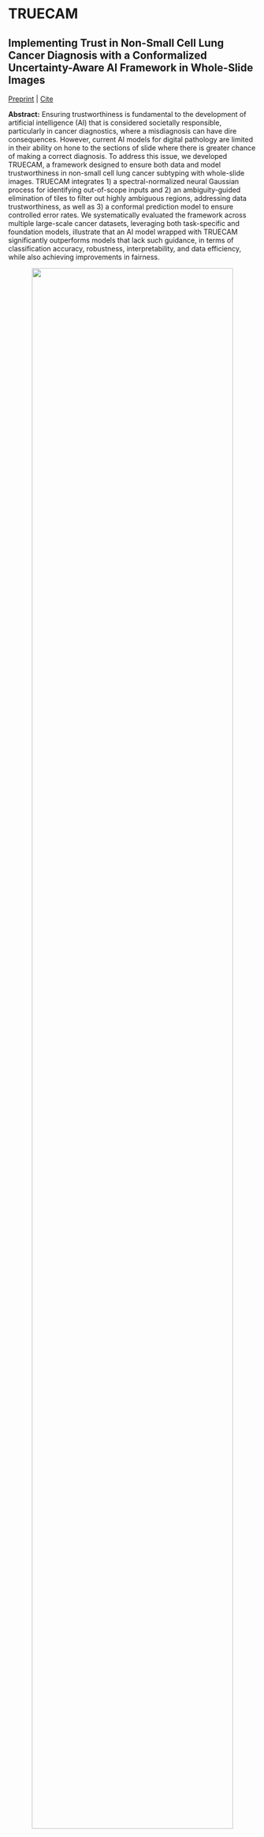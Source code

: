 # TRUECAM 


## Implementing Trust in Non-Small Cell Lung Cancer Diagnosis with a Conformalized Uncertainty-Aware AI Framework in Whole-Slide Images

[Preprint](https://www.medrxiv.org/content/10.1101/2024.12.27.24319715v1) | [Cite](#reference)

**Abstract:** Ensuring trustworthiness is fundamental to the development of artificial intelligence (AI) that is considered societally responsible, particularly in cancer diagnostics, where a misdiagnosis can have dire consequences. However, current AI models for digital pathology are limited in their ability on hone to the sections of slide where there is greater chance of making a correct diagnosis. To address this issue, we developed TRUECAM, a framework designed to ensure both data and model trustworthiness in non-small cell lung cancer subtyping with whole-slide images. TRUECAM integrates 1) a spectral-normalized neural Gaussian process for identifying out-of-scope inputs and 2) an ambiguity-guided elimination of tiles to filter out highly ambiguous regions, addressing data trustworthiness, as well as 3) a conformal prediction model to ensure controlled error rates. We systematically evaluated the framework across multiple large-scale cancer datasets, leveraging both task-specific and foundation models, illustrate that an AI model wrapped with TRUECAM significantly outperforms models that lack such guidance, in terms of classification accuracy, robustness, interpretability, and data efficiency, while also achieving improvements in fairness.

<p align="center">
    <img src="assets/framework-overview.jpg" width="90%">

</p>


## What is TRUECAM?
TRUECAM (**TR**ustworthiness-focused, **U**ncertainty-aware, **E**nd-to-end **CA**ncer diagnosis with **M**odel-agnostic capabilities.) is a framework that designed to simultanuously ensure data and model trustworthiness: 1) a spectral-normalized neural Gaussian process (SNGP) to establish informative data representation and uncertainty quantification, 2) an elimination of ambiguous tiles (EAT) mechanism for filtering out noisy patches from slides, and 3) conformal prediction (CP) to enable a statistically guaranteed error rate
- _**Why use TRUECAM?**_: TRUECAM can be seamlessly deployed in conjunction with SOTA foundation models ([UNI](https://github.com/mahmoodlab/UNI), [CONCH](https://github.com/mahmoodlab/CONCH), [Prov-Gigapath](https://github.com/prov-gigapath/prov-gigapath), [TITAN](https://github.com/mahmoodlab/TITAN)) that utilize pretrained visual encoders. Its flexible framework allows for the incorporation of various deep learning models to **enhance performance** on medical imaging tasks, ensuring that TRUECAM benefits from recent advancements in AI while providing robust **uncertainty quantification and interpretability**. This adaptability facilitates the integration of TRUECAM into clinical workflows, bridging the gap between traditional pathology practices and modern computational techniques, ultimately leading to more effective and reliable outcomes in cancer diagnostics.

## Install

On an NVIDIA RTX4090 GPU machine, with CUDA toolkit enabled.

1. Download our repository and open the TRUECAM
```
git clone --recursive https://github.com/iamownt/TRUECAM.git
cd TRUECAM
```

2. Install TRUECAM and its dependencies, but the package version is not strictly required.
```Shell
conda env create -f environment.yaml
conda activate truecam
pip install -e .
```
3. Install [sngp_wrapper](https://github.com/iamownt/sngp_wrapper) following instructions.

## TRUECAM Framework

### 1. Spectral-Normalized Neural Gaussian Process (SNGP)

The preview code of SNGP can be accessed from [sngp_wrapper](https://github.com/iamownt/sngp_wrapper), [Colab version](https://colab.research.google.com/drive/1xhGez-dCh4Ggw_ikGEGD7rfia4cpzjow?usp=sharing)
```
from sngp_wrapper.covert_utils import convert_to_sn_my, replace_layer_with_gaussian


GP_KWARGS = {
    'num_inducing': 1024,
    'gp_scale': 1.0,
    'gp_bias': 0.,
    'gp_kernel_type': 'gaussian',
    'gp_input_normalization': True,
    'gp_cov_discount_factor': -1,
    'gp_cov_ridge_penalty': 1.,
    'gp_output_bias_trainable': False,
    'gp_scale_random_features': False,
    'gp_use_custom_random_features': True,
    'gp_random_feature_type': 'orf',
    'gp_output_imagenet_initializer': True,
}
model = ...
if args.spec_norm_bound is not None:
   model = convert_to_sn_my(model, args.spec_norm_replace_list, args.spec_norm_bound)
if args.gaussian_process:
   replace_layer_with_gaussian(container=model, signature="classifier", **GP_KWARGS)
```

### 2. Conformal Prediction / Conformal Risk Control (CRC)

A basic implementation of Conformal Prediction can be found in [conformal-classification](https://github.com/aangelopoulos/conformal-prediction/tree/main/notebooks)
```
import numpy as np


calibrate_logits, calibrate_labels = ... #  N*C, N*1 (classification output)
test_logits, test_labels = ... # N*C, N*1 

class ConformalRiskControl:
    def __init__(self, alpha=0.1):
        self.alpha = alpha
        self.qhat = None

    def calibrate(self, logits, labels):
        # 1: get conformal scores. 
        n = logits.shape[0]
        calibrate_scores = 1 - logits[np.arange(n), labels]
        # 2: get adjusted quantile
        q_level = np.ceil((n + 1) * (1 - self.alpha)) / n
        qhat = np.quantile(calibrate_scores, q_level, interpolation='higher')
        # assign quantile
        self.qhat = qhat

    def __call__(self, test_logits):
        # 3: form prediction sets
        return test_logits >= (1 - self.qhat)
        
 
crc_model = ConformalRiskControl(alpha=0.01)
crc_model.calibrate(calibrate_logits, calibrate_labels)
prediction_sets = crc_model(test_logits)
empirical_coverage = prediction_sets[np.arange(prediction_sets.shape[0]), test_labels].mean()
print(f"The empirical coverage is: {empirical_coverage}")
```

### 3. Elimination of Ambiguous Tiles (EAT)

A basic implementation of EAT using AutoGluon as a proxy model, and binary search for the best threshold in the validation set.

```
from autogluon.tabular import TabularPredictor


def binary_search_for_best_threshold(start, end, val_predictions, val_labels, val_tag, metric="accuracy", print_str=True):
    best_threshold = start
    best_accuracy = 0
    while end - start > 1e-3:
        mid = (start + end) / 2
        accuracy, remove_proportion = search_for_best_removing(mid, val_predictions, val_labels, val_tag, metric, print_str)
        if print_str:
            print(f"Threshold {mid}, Accuracy {accuracy}, Remove Proportion {remove_proportion}")
        if accuracy > best_accuracy:
            best_accuracy = accuracy
            best_threshold = mid
            end = mid
        else:
            start = mid
    return best_threshold, best_accuracy

train_data, tuning_data, test_data = ... # tile embeddings and labels
excluded_model_types = ['KNN']
predictor = TabularPredictor(label='label', path=str(save_gluon_model_path)).fit(train_data,
                                                                            tuning_data=tuning_data,
                                                                            excluded_model_types=excluded_model_types,
                                                                            num_gpus=1)
val_predictions = predictor.predict_proba(val_data.drop(columns=['label'])).values
val_labels = val_data['label'].values
best_threshold, best_accuracy = binary_search_for_best_threshold(0, 0.98, val_predictions, val_labels, metric="accuracy", print_str=True)
```

### 4. Enpower the Foundation Models with TRUECAM, taking TITAN as an example

Example code for integrating TRUECAM into TITAN, a SOTA pathology foundation model.
More details can be found in the [TITAN](https://github.com/mahmoodlab/TITAN) repository.
Note that you should generate ambiguity scores for each tile in the slide and save them in the h5 file, and it's just an example code.
```
device = torch.device("cuda" if torch.cuda.is_available() else "cpu")
model = model.to(device)

# load TCGA sample data
from huggingface_hub import hf_hub_download
demo_h5_path = hf_hub_download(
    "MahmoodLab/TITAN", 
    filename="TCGA_demo_features/TCGA-PC-A5DK-01Z-00-DX1.C2D3BC09-411F-46CF-811B-FDBA7C2A295B.h5",
)
file = h5py.File(demo_h5_path, 'r')
mask_bool = torch.from_numpy(file['ambiguity'] < np.quantile(file['ambiguity'], 0.4))
features = torch.from_numpy(file['features'][:][mask_bool])
coords = torch.from_numpy(file['coords'][:][mask_bool])
patch_size_lv0 = file['coords'].attrs['patch_size_level0']

# extract slide embedding
with torch.autocast('cuda', torch.float16), torch.inference_mode():
    features = features.to(device)
    coords = coords.to(device)
    slide_embedding = model.encode_slide_from_patch_features(features, coords, patch_size_lv0)
```

## Reproducing the Results

### 1. Pre-extract the tile features for foundation models (UNI, CONCH, Prov-Gigapath, TITAN).
Please see the truecam/generate_representation.py for details. Your should set the huggingface tokens to access the foundation models.
Then, assume you have process the WSI into tiles, and save the tile embeddings in the TFRecord format.
```
os.environ["HF_TOKEN"] = "YOUR HUGGINGFACE TOKEN"

class TITANConfig:
    model_name = "titan"
    tfrecord_path = Path("Your TFRecord Path")
    h5_des = Path("Your Save Directory")
    pkl_path = "Your Pkl Path" # (Map the slide name to int)
```

### 2. Train the ABMIL model (for UNI and CONCH)

Set the training config of UNI and CONCH, note the dataset_h5 is generated by previous step. 
```
class UniTrainingConfig:
    model_name = "uni"
    dataset_h5 = Path(".../uni_tcga_h5file")
    dataset_csv = Path(".../nsclc/nsclc_labels.csv")
    etest_h5 = Path(".../uni_cptac_h5file")
    external_dataset_csv = Path(".../nsclc/external_nsclc_labels.csv")

    embed_dim = 1024
    batch_size = 1
    num_workers = 8
    epochs = 20
    label_dict = {"LUAD": 0, "LUSC": 1}
```
Then run the training script, the code is in fact run and search various sn, results are saved to results_sngp_evaluate.csv.
```
cd truecam
bash scripts/run_sngp.sh
```

### 3. Train the Proxy Model
Set the training config of the proxy model, note the dataset_h5 is generated by previous step. 
```
class UniLRConfig:
    dataset_h5 = Path(".../uni_tcga_h5file")
    dataset_csv = Path(".../nsclc/nsclc_labels.csv")
    etest_h5 = Path(".../uni_cptac_h5file")
    external_dataset_csv = Path(".../nsclc/external_nsclc_labels.csv")
    
    embed_dim = 1024
    label_dict = {"LUAD": 0, "LUSC": 1}
```
Then, run the automl training
```angular2html
cd truecam
python automl_eat.py
```

### 3. Evaluate the results (for UNI and CONCH)
More bash files are provided  in **scripts/** to evaluate the results of the foundation models.
```
# Evaluate the EAT results, results will be saved to "results_sngp_eat_none_evaluate.csv
bash scripts/run_eat_sngp.sh
# Evaluate the CP results, results will be saved to "results_sngp_cp_evaluate.csv
bash scripts/run_cp.sh
# Evaluate the EAT-CP results, results will be saved to "results_sngp_eat_none_cp_evaluate.csv
bash scripts/run_eat_cp.sh
```
### 4. Train and evaluate the results (for Prov-Gigapath)

Please see the bash file in **truecam/prov-gigapath/scripts_truecam** for details, for example, you can use the following code
to get the results of the Prov-Gigapath model with TRUECAM.
```angular2html
exp_name="sngp"
folds=20
task_cfg_path="finetune/task_configs/nsclc.yaml"
dataset_csv="../dataset_csv/nsclc/nsclc_labels_one_run.csv"
root_path="Your H5File Path"
save_dir="Your Save Directory/outputs/tcga"
mask_tile_threshold=0.4
mask_pkl_path="Your Ambiguity PKL Path"


python finetune/main.py --exp_name $exp_name --folds "$folds" --gaussian_process \
        --task_cfg_path "$task_cfg_path" --report_to wandb --model_select val \
        --dataset_csv "$dataset_csv" --root_path "$root_path" --save_dir "$save_dir"


python finetune/main.py --exp_name $exp_name --folds "$folds" --gaussian_process \
        --task_cfg_path  "$task_cfg_path" --report_to wandb --model_select val \
        --dataset_csv "$dataset_csv" --root_path "$root_path" --save_dir "$save_dir" \
        --evaluate_only --mask_tile --mask_tile_threshold "$mask_tile_threshold" \
        --mask_pkl_path "$mask_pkl_path"
```

## Development

Currently, we release the following code:
- [✅] [Downstream Training Code of UNI, CONCH](./truecam/scripts/)
- [✅] [Downstream Training Code of Prov-Gigapath](./prov-gigapath/scripts_truecam)
- [✅] [Downstream Training Code of TITAN ](./truecam/titan_code/)
- [✅] [Evaluation Scripts](./truecam/evaluate_everything.py)
- [🚧] [Downstream Training Code of Inception-v3 (Coming Soon)](./titan/scripts/)

If you have any questions, please feel free to contact me (seatao.wang@connect.polyu.hk) or raise an issue.

## Acknowledgements
The project was built on top of repositories such as [UNI](https://github.com/mahmoodlab/UNI), [CONCH](https://github.com/mahmoodlab/CONCH), [Prov-Gigapath](https://github.com/prov-gigapath/prov-gigapath), [TITAN](https://github.com/mahmoodlab/TITAN),  [Conformal Prediction](https://github.com/aangelopoulos/conformal-prediction/tree/main/notebooks), [Conformal Risk Control](https://github.com/aangelopoulos/conformal-risk)

## Reference
If you find our work useful in your research or if you use parts of this code please consider citing our [paper](https://www.medrxiv.org/content/10.1101/2024.12.27.24319715v1):
```
@article{Zhang2024.12.27.24319715,
	author = {Zhang, Xiaoge and Wang, Tao and Yan, Chao and Najdawi, Fedaa and Zhou, Kai and Ma, Yuan and Cheung, Yiu-ming and Malin, Bradley A.},
	title = {Implementing Trust in Non-Small Cell Lung Cancer Diagnosis with a Conformalized Uncertainty-Aware AI Framework in Whole-Slide Images},
	elocation-id = {2024.12.27.24319715},
	year = {2024},
	doi = {10.1101/2024.12.27.24319715},
	publisher = {Cold Spring Harbor Laboratory Press},
	URL = {https://www.medrxiv.org/content/early/2024/12/30/2024.12.27.24319715},
	eprint = {https://www.medrxiv.org/content/early/2024/12/30/2024.12.27.24319715.full.pdf},
	journal = {medRxiv}
}
```

<img src=assets/joint_logo.jpg> 


